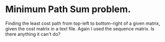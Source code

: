 # Minimum Path Sum problem. 

Finding the least cost path from top-left to bottom-right of a given matrix, given the cost matrix in a text file.
Again I used the sequence matrix.  Is there anything it can't do?